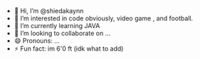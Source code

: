 - 👋 Hi, I’m @shiedakaynn
- 👀 I’m interested in code obviously, video game , and football.
- 🌱 I’m currently learning JAVA
- 💞️ I’m looking to collaborate on ...
- 😄 Pronouns: ...
- ⚡ Fun fact: im 6'0 ft (idk what to add)

<!---
shiedakaynn/shiedakaynn is a ✨ special ✨ repository because its `README.md` (this file) appears on your GitHub profile.
You can click the Preview link to take a look at your changes.
--->
